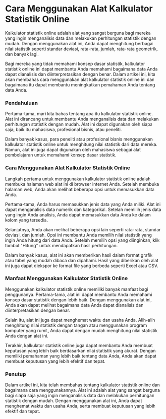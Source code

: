 Cara Menggunakan Alat Kalkulator Statistik Online
=================================================

Kalkulator statistik online adalah alat yang sangat berguna bagi mereka yang ingin menganalisis data dan melakukan perhitungan statistik dengan mudah. Dengan menggunakan alat ini, Anda dapat menghitung berbagai nilai statistik seperti standar deviasi, rata-rata, jumlah, rata-rata geometrik, dan banyak lagi.

Bagi mereka yang tidak memahami konsep dasar statistik, kalkulator statistik online ini dapat membantu Anda memahami bagaimana data Anda dapat dianalisis dan diinterpretasikan dengan benar. Dalam artikel ini, kita akan membahas cara menggunakan alat kalkulator statistik online ini dan bagaimana itu dapat membantu meningkatkan pemahaman Anda tentang data Anda.

### Pendahuluan

Pertama-tama, mari kita bahas tentang apa itu kalkulator statistik online. Alat ini dirancang untuk membantu Anda menganalisis data dan melakukan perhitungan statistik dengan mudah. Alat ini dapat digunakan oleh siapa saja, baik itu mahasiswa, profesional bisnis, atau peneliti.

Dalam banyak kasus, para peneliti atau profesional bisnis menggunakan kalkulator statistik online untuk menghitung nilai statistik dari data mereka. Namun, alat ini juga dapat digunakan oleh mahasiswa sebagai alat pembelajaran untuk memahami konsep dasar statistik.

### Cara Menggunakan Alat Kalkulator Statistik Online

Langkah pertama untuk menggunakan kalkulator statistik online adalah membuka halaman web alat ini di browser internet Anda. Setelah membuka halaman web, Anda akan melihat beberapa opsi untuk memasukkan data Anda.

Pertama-tama, Anda harus memasukkan jenis data yang Anda miliki. Alat ini dapat menganalisis data numerik dan kategorikal. Setelah memilih jenis data yang ingin Anda analisis, Anda dapat memasukkan data Anda ke dalam kolom yang tersedia.

Selanjutnya, Anda akan melihat beberapa opsi lain seperti rata-rata, standar deviasi, dan jumlah. Opsi ini membantu Anda memilih nilai statistik yang ingin Anda hitung dari data Anda. Setelah memilih opsi yang diinginkan, klik tombol "Hitung" untuk mendapatkan hasil perhitungan.

Dalam banyak kasus, alat ini akan memberikan hasil dalam format grafik atau tabel yang mudah dibaca dan dipahami. Hasil yang diberikan oleh alat ini juga dapat diekspor ke format file yang berbeda seperti Excel atau CSV.

### Manfaat Menggunakan Kalkulator Statistik Online

Menggunakan kalkulator statistik online memiliki banyak manfaat bagi penggunanya. Pertama-tama, alat ini dapat membantu Anda memahami konsep dasar statistik dengan lebih baik. Dengan menggunakan alat ini, Anda akan dapat melihat bagaimana data Anda dapat dianalisis dan diinterpretasikan dengan benar.

Selain itu, alat ini juga dapat menghemat waktu dan usaha Anda. Alih-alih menghitung nilai statistik dengan tangan atau menggunakan program komputer yang rumit, Anda dapat dengan mudah menghitung nilai statistik Anda dengan alat ini.

Terakhir, kalkulator statistik online juga dapat membantu Anda membuat keputusan yang lebih baik berdasarkan nilai statistik yang akurat. Dengan memiliki pemahaman yang lebih baik tentang data Anda, Anda akan dapat membuat keputusan yang lebih efektif dan tepat.

### Penutup

Dalam artikel ini, kita telah membahas tentang kalkulator statistik online dan bagaimana cara menggunakannya. Alat ini adalah alat yang sangat berguna bagi siapa saja yang ingin menganalisis data dan melakukan perhitungan statistik dengan mudah. Dengan menggunakan alat ini, Anda dapat menghemat waktu dan usaha Anda, serta membuat keputusan yang lebih efektif dan tepat.